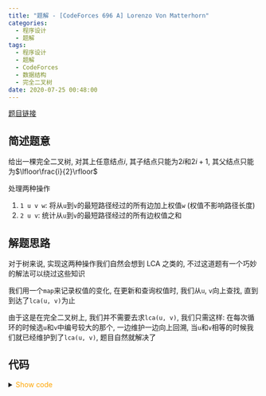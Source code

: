 ```yaml
---
title: "题解 - [CodeForces 696 A] Lorenzo Von Matterhorn"
categories:
  - 程序设计
  - 题解
tags:
  - 程序设计
  - 题解
  - CodeForces
  - 数据结构
  - 完全二叉树
date: 2020-07-25 00:48:00
---
```


[题目链接](https://codeforces.com/problemset/problem/696/A)

<!-- more -->

## 简述题意

给出一棵完全二叉树, 对其上任意结点$i$, 其子结点只能为$2i$和$2i+1$, 其父结点只能为$\lfloor\frac{i}{2}\rfloor$

处理两种操作

1. `1 u v w`: 将从`u`到`v`的最短路径经过的所有边加上权值`w` (权值不影响路径长度)
1. `2 u v`: 统计从`u`到`v`的最短路径经过的所有边权值之和

## 解题思路

对于树来说, 实现这两种操作我们自然会想到 LCA 之类的, 不过这道题有一个巧妙的解法可以绕过这些知识

我们用一个`map`来记录权值的变化, 在更新和查询权值时, 我们从`u`, `v`向上查找, 直到到达了`lca(u, v)`为止

由于这是在完全二叉树上, 我们并不需要去求`lca(u, v)`, 我们只需这样: 在每次循环的时候选`u`和`v`中编号较大的那个, 一边维护一边向上回溯, 当`u`和`v`相等的时候我们就已经维护到了`lca(u, v)`, 题目自然就解决了

## 代码

<details>
<summary><font color='orange'>Show code</font></summary>

{% icodeweb cpa lang:cpp CodeForces/696A/0.cpp %}

</details>
